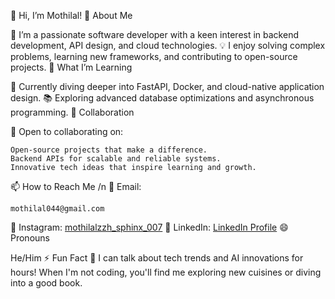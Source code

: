👋 Hi, I’m Mothilal!
👀 About Me

🔭 I’m a passionate software developer with a keen interest in backend development, API design, and cloud technologies.
💡 I enjoy solving complex problems, learning new frameworks, and contributing to open-source projects.
🌱 What I’m Learning

🚀 Currently diving deeper into FastAPI, Docker, and cloud-native application design.
📚 Exploring advanced database optimizations and asynchronous programming.
💞️ Collaboration

🤝 Open to collaborating on:

    Open-source projects that make a difference.
    Backend APIs for scalable and reliable systems.
    Innovative tech ideas that inspire learning and growth.

📫 How to Reach Me /n
📩 Email:
```
mothilal044@gmail.com
```
📸 Instagram:
[mothilalzzh_sphinx_007](https://www.instagram.com/mothilalzzh_sphinx_007?igsh=MXBydThxaWUyYzI2NQ==)
   💼 LinkedIn: [LinkedIn Profile](https://www.linkedin.com/in/mothilal-m-04803a227)
   😄 Pronouns

He/Him
⚡ Fun Fact
💬 I can talk about tech trends and AI innovations for hours! When I'm not coding, you'll find me exploring new cuisines or diving into a good book.
